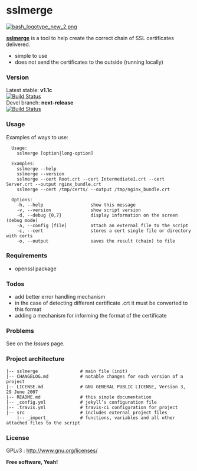 sslmerge
===============

[![bash_logotype_new_2.png](https://s29.postimg.org/lgglyiqif/bash_logotype_new_2.png)](https://www.gnu.org/software/bash/)

[**sslmerge**](https://jboowie.github.io/sslmerge) is a tool to help create the correct chain of SSL certificates delivered.

  - simple to use
  - does not send the certificates to the outside (running locally)

### Version

Latest stable: **v1.1c**  
[![Build Status](https://travis-ci.org/jboowie/sslmerge?branch=master)](https://travis-ci.org/jboowie/sslmerge)  
Devel branch: **next-release**  
[![Build Status](https://travis-ci.org/jboowie/sslmerge?branch=next-release)](https://travis-ci.org/jboowie/sslmerge)  

### Usage

Examples of ways to use:

```
  Usage:
    sslmerge [option|long-option]

  Examples:
    sslmerge --help
    sslmerge --version
    sslmerge --cert Root.crt --cert Intermediate1.crt --cert Server.crt --output nginx_bundle.crt
    sslmerge --cert /tmp/certs/ --output /tmp/nginx_bundle.crt

  Options:
    -h, --help                  show this message
    -v, --version               show script version
    -d, --debug {0,7}           display information on the screen (debug mode)
    -a, --config [file]         attach an external file to the script
    -c, --cert                  stores a cert single file or directory with certs
    -o, --output                saves the result (chain) to file
```

### Requirements

  - openssl package

### Todos

  - add better error handling mechanism
  - in the case of detecting different certificate .crt it must be converted to this format
  - adding a mechanism for informing the format of the certificate

### Problems

See on the *Issues* page.

### Project architecture

    |-- sslmerge               	# main file (init)
    |-- CHANGELOG.md            # notable changes for each version of a project
    |-- LICENSE.md              # GNU GENERAL PUBLIC LICENSE, Version 3, 29 June 2007
    |-- README.md               # this simple documentation
    |-- _config.yml             # jekyll’s configuration file
    |-- .travis.yml             # travis-ci configuration for project
    |-- src                     # includes external project files
        |-- _import_            # functions, variables and all other attached files to the script

### License

GPLv3 : <http://www.gnu.org/licenses/>

**Free software, Yeah!**
